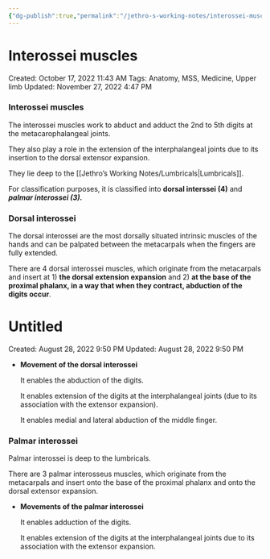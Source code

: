 ```yaml
---
{"dg-publish":true,"permalink":"/jethro-s-working-notes/interossei-muscles/","dgPassFrontmatter":true}
---
```



# Interossei muscles

Created: October 17, 2022 11:43 AM
Tags: Anatomy, MSS, Medicine, Upper limb
Updated: November 27, 2022 4:47 PM

### Interossei muscles

The interossei muscles work to abduct and adduct the 2nd to 5th digits at the metacarophalangeal joints.

They also play a role in the extension of the interphalangeal joints due to its insertion to the dorsal extensor expansion.

They lie deep to the [[Jethro’s Working Notes/Lumbricals\|Lumbricals]].

For classification purposes, it is classified into ********************dorsal interssei (4)******************** and  ***********************palmar interossei (3).***********************

### Dorsal interossei

The dorsal interossei are the most dorsally situated intrinsic muscles of the hands and can be palpated between the metacarpals when the fingers are fully extended.

There are 4 dorsal interossei muscles, which originate from the metacarpals and insert at 1) ******the dorsal extension expansion****** and 2) **********************************************************at the base of the proximal phalanx, in a way that when they contract, abduction of the digits occur**********************************************************.


<div class="transclusion internal-embed is-loaded"><div class="markdown-embed">





# Untitled

Created: August 28, 2022 9:50 PM
Updated: August 28, 2022 9:50 PM

</div></div>


- ******************************************************************Movement of the dorsal interossei******************************************************************
    
    It enables the abduction of the digits.
    
    It enables extension of the digits at the interphalangeal joints (due to its association with the extensor expansion).
    
    It enables medial and lateral abduction of the middle finger.
    

### Palmar interossei

Palmar interossei is deep to the lumbricals.

There are 3 palmar interosseus muscles, which originate from the metacarpals and insert onto the base of the proximal phalanx and onto the dorsal extensor expansion.

- ********************************************************************Movements of the palmar interossei********************************************************************
    
    It enables adduction of the digits.
    
    It enables extension of the digits at the interphalangeal joints due to its association with the extensor expansion.